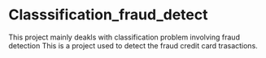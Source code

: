 # Classsification_fraud_detect
This project mainly deakls with classification problem involving fraud detection
This is a project used to detect the fraud credit card trasactions.
